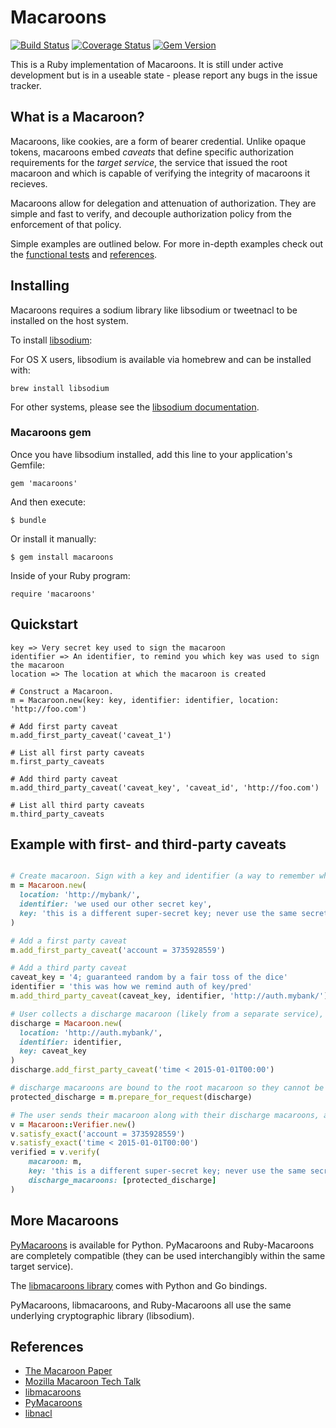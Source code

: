 # Macaroons
[![Build Status](https://travis-ci.org/localmed/ruby-macaroons.svg?branch=master)](https://travis-ci.org/localmed/ruby-macaroons)
[![Coverage Status](https://img.shields.io/coveralls/localmed/ruby-macaroons.svg)](https://coveralls.io/r/localmed/ruby-macaroons?branch=master)
[![Gem Version](https://badge.fury.io/rb/macaroons.svg)](http://badge.fury.io/rb/macaroons)

This is a Ruby implementation of Macaroons. It is still under active development but is in a useable state - please report any bugs in the issue tracker.

## What is a Macaroon? 
Macaroons, like cookies, are a form of bearer credential. Unlike opaque tokens, macaroons embed *caveats* that define specific authorization requirements for the *target service*, the service that issued the root macaroon and which is capable of verifying the integrity of macaroons it recieves. 

Macaroons allow for delegation and attenuation of authorization. They are simple and fast to verify, and decouple authorization policy from the enforcement of that policy.

Simple examples are outlined below. For more in-depth examples check out the [functional tests](https://github.com/localmed/ruby-macaroons/blob/master/spec/integration_spec.rb) and [references](#references).

## Installing

Macaroons requires a sodium library like libsodium or tweetnacl to be installed on the host system.

To install [libsodium](https://github.com/jedisct1/libsodium):

For OS X users, libsodium is available via homebrew and can be installed with:

    brew install libsodium

For other systems, please see the [libsodium documentation](http://doc.libsodium.org/).

### Macaroons gem

Once you have libsodium installed, add this line to your application's Gemfile:

    gem 'macaroons'

And then execute:

    $ bundle

Or install it manually:

    $ gem install macaroons

Inside of your Ruby program:

    require 'macaroons'

## Quickstart

    key => Very secret key used to sign the macaroon
    identifier => An identifier, to remind you which key was used to sign the macaroon
    location => The location at which the macaroon is created

    # Construct a Macaroon.
    m = Macaroon.new(key: key, identifier: identifier, location: 'http://foo.com')

    # Add first party caveat
    m.add_first_party_caveat('caveat_1')

    # List all first party caveats
    m.first_party_caveats

    # Add third party caveat
    m.add_third_party_caveat('caveat_key', 'caveat_id', 'http://foo.com')

    # List all third party caveats
    m.third_party_caveats

## Example with first- and third-party caveats

```ruby

# Create macaroon. Sign with a key and identifier (a way to remember which key was used)
m = Macaroon.new(
  location: 'http://mybank/',
  identifier: 'we used our other secret key',
  key: 'this is a different super-secret key; never use the same secret twice'
)

# Add a first party caveat
m.add_first_party_caveat('account = 3735928559')

# Add a third party caveat
caveat_key = '4; guaranteed random by a fair toss of the dice'
identifier = 'this was how we remind auth of key/pred'
m.add_third_party_caveat(caveat_key, identifier, 'http://auth.mybank/')

# User collects a discharge macaroon (likely from a separate service), that proves the claims in the third-party caveat and which may add additional caveats of its own
discharge = Macaroon.new(
  location: 'http://auth.mybank/',
  identifier: identifier,
  key: caveat_key
)
discharge.add_first_party_caveat('time < 2015-01-01T00:00')

# discharge macaroons are bound to the root macaroon so they cannot be reused
protected_discharge = m.prepare_for_request(discharge)

# The user sends their macaroon along with their discharge macaroons, and we verify them
v = Macaroon::Verifier.new()
v.satisfy_exact('account = 3735928559')
v.satisfy_exact('time < 2015-01-01T00:00')
verified = v.verify(
    macaroon: m,
    key: 'this is a different super-secret key; never use the same secret twice',
    discharge_macaroons: [protected_discharge]
)
```

## More Macaroons

[PyMacaroons](https://github.com/ecordell/pymacaroons) is available for Python. PyMacaroons and Ruby-Macaroons are completely compatible (they can be used interchangibly within the same target service).

The [libmacaroons library](https://github.com/rescrv/libmacaroons) comes with Python and Go bindings.
 
PyMacaroons, libmacaroons, and Ruby-Macaroons all use the same underlying cryptographic library (libsodium).

## References

- [The Macaroon Paper](http://research.google.com/pubs/pub41892.html)
- [Mozilla Macaroon Tech Talk](https://air.mozilla.org/macaroons-cookies-with-contextual-caveats-for-decentralized-authorization-in-the-cloud/)
- [libmacaroons](https://github.com/rescrv/libmacaroons)
- [PyMacaroons](https://github.com/ecordell/pymacaroons)
- [libnacl](https://github.com/saltstack/libnacl)

